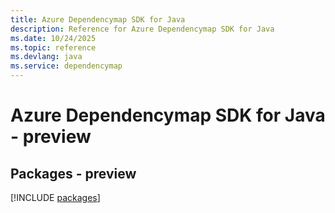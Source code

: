 ```yaml
---
title: Azure Dependencymap SDK for Java
description: Reference for Azure Dependencymap SDK for Java
ms.date: 10/24/2025
ms.topic: reference
ms.devlang: java
ms.service: dependencymap
---
```

# Azure Dependencymap SDK for Java - preview
## Packages - preview
[!INCLUDE [packages](dependencymap-index.md)]